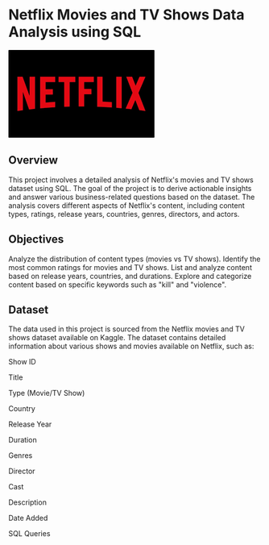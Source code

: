 # Netflix Movies and TV Shows Data Analysis using SQL
![Netflix Logo](https://github.com/maneeshmm/Netflix_SQL_Project/blob/main/download.png)


## Overview
This project involves a detailed analysis of Netflix's movies and TV shows dataset using SQL. The goal of the project is to derive actionable insights and answer various business-related questions based on the dataset. The analysis covers different aspects of Netflix's content, including content types, ratings, release years, countries, genres, directors, and actors.

## Objectives
Analyze the distribution of content types (movies vs TV shows).
Identify the most common ratings for movies and TV shows.
List and analyze content based on release years, countries, and durations.
Explore and categorize content based on specific keywords such as "kill" and "violence".
## Dataset
The data used in this project is sourced from the Netflix movies and TV shows dataset available on Kaggle. The dataset contains detailed information about various shows and movies available on Netflix, such as:

Show ID

Title

Type (Movie/TV Show)

Country

Release Year

Duration

Genres

Director

Cast

Description

Date Added

SQL Queries
